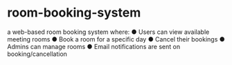 # room-booking-system
a web-based room booking system where:  ● Users can view available meeting rooms  ● Book a room for a specific day  ● Cancel their bookings  ● Admins can manage rooms  ● Email notifications are sent on booking/cancellation
